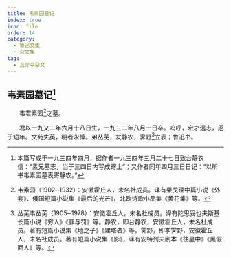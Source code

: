 ```yaml
---
title: 韦素园墓记
index: true
icon: file
order: 14
category:
  - 鲁迅文集
  - 杂文集
tag:  
  - 且介亭杂文
---
```


## 韦素园墓记[^①]

　　韦君素园[^②]之墓。

　　君以一九又二年六月十八日生，一九三二年八月一日卒。呜呼，宏才远志，厄于短年。文苑失英，明者永悼。弟丛芜，友静农，霁野[^③]立表；鲁迅书。

[^①]:本篇写成于一九三四年四月，据作者一九三四年三月二十七日致台静农信：“素兄墓志，当于三四日内写成寄上”；又作者同年四月三日日记：“以所书韦素园墓表寄静农。”

[^②]:韦素园（1902─1932）：安徽霍丘人，未名社成员。译有果戈理中篇小说《外套》、俄国短篇小说集《最后的光芒》、北欧诗歌小品集《黄花集》等。

[^③]:丛芜韦丛芜（1905─1978）：安徽霍丘人，未名社成员。译有陀思妥也夫斯基长篇小说《穷人》《罪与罚》等。静农，即台静农，安徽霍丘人，未名社成员。著有短篇小说集《地之子》《建塔者》等。霁野，即李霁野，安徽霍丘人，未名社成员。著有短篇小说集《影》，译有安特列夫剧本《往星中》《黑假面人》等。
